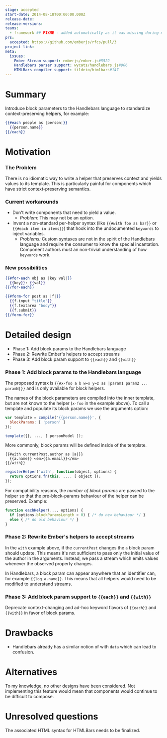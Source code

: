 ```yaml
---
stage: accepted
start-date: 2014-08-18T00:00:00.000Z
release-date:
release-versions:
teams:
  - framework ## FIXME - added automatically as it was missing during migration
prs:
  accepted: https://github.com/emberjs/rfcs/pull/3
project-link:
meta:
  issues:
    Ember Stream support: emberjs/ember.js#5522
    Handlebars parser support: wycats/handlebars.js#906
    HTMLBars compiler support: tildeio/htmlbars#147
---
```


# Summary

Introduce block parameters to the Handlebars language to standardize context-preserving helpers, for example:

```handlebars
{{#each people as |person|}}
  {{person.name}}
{{/each}}
```

# Motivation

### The Problem

There is no idiomatic way to write a helper that preserves context and yields values to its template. This is particularly painful for components which have strict context-preserving semantics.

### Current workarounds

- Don't write components that need to yield a value.
  - *Problem:* This may not be an option.
- Invent a non-standard per-helper syntax (like `{{#with foo as bar}}` or `{{#each item in items}}`) that hook into the undocumented `keywords` to inject variables.
  - *Problems:* Custom syntaxes are not in the spirit of the Handlebars language and require the consumer to know the special incantation. Component authors must an non-trivial understanding of how `keywords` work.

### New possibilities

```handlebars
{{#for-each obj as |key val|}}
  {{key}}: {{val}}
{{/for-each}}
```

```handlebars
{{#form-for post as |f|}}
  {{f.input "title"}}
  {{f.textarea "body"}}
  {{f.submit}}
{{/form-for}}
```


# Detailed design

- Phase 1: Add block params to the Handlebars language
- Phase 2: Rewrite Ember's helpers to accept streams
- Phase 3: Add block param support to `{{each}}` and `{{with}}`

### Phase 1: Add block params to the Handlebars language

The proposed syntax is `{{#x-foo a b w=x y=z as |param1 param2 ... paramN|}}` and is only available for block helpers.

The names of the block parameters are compiled into the inner template, but are not known to the helper (`x-foo` in the example above). To call a template and populate its block params we use the arguments option:


```javascript
var template = compile('{{person.name}}', {
  blockParams: [ 'person' ]
});

template({}, ..., [ personModel ]);
```

More commonly, block params will be defined inside of the template.

```
{{#with currentPost.author as |a|}}
  {{a.name}} <em>{{a.email}}</em>
{{/with}}
```

```javascript
registerHelper('with', function(object, options) {
  return options.fn(this, ..., [ object ]);
});
```

For compatibility reasons, the *number of block params* are passed to the helper so that the pre-block-params behaviour of the helper can be preserved. Example:

```javascript
function eachHelper(..., options) {
  if (options.blockParamsLength > 0) { /* do new behaviour */ }
  else { /* do old behaviour */ }
}
```

### Phase 2: Rewrite Ember's helpers to accept streams

In the `with` example above, if the `currentPost` changes the `a` block param should update. This means it's not sufficient to pass only the initial value of the author in the arguments. Instead, we pass a stream which emits values whenever the observed property changes.

In Handlebars, a block param can appear anywhere that an identifier can, for example `{{log a.name}}`. This means that all helpers would need to be modified to understand streams.

### Phase 3: Add block param support to `{{each}}` and `{{with}}`

Deprecate context-changing and ad-hoc keyword flavors of `{{each}}` and `{{with}}` in favor of block params.

# Drawbacks

- Handlebars already has a similar notion of with `data` which can lead to confusion.

# Alternatives

To my knowledge, no other designs have been considered. Not implementing this feature would mean that components would continue to be difficult to compose.

# Unresolved questions

The associated HTML syntax for HTMLBars needs to be finalized.
